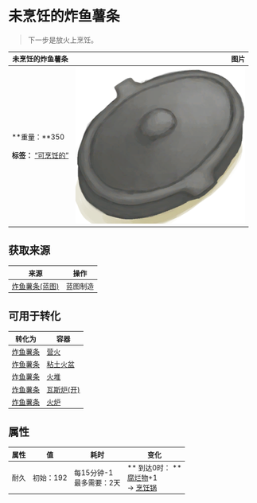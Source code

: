 # 未烹饪的炸鱼薯条  
> 下一步是放火上烹饪。  
  
  未烹饪的炸鱼薯条  |   图片   
 ----  |  ----:   
 **重量：**350<br><br>**标签：**	[“可烹饪的”](tag_Cookable.md)  |  ![](Sprite/CookingPotClosed.png)   
  
## 获取来源  
来源  |  操作  
----  |  ----  
[炸鱼薯条(蓝图)](Bp_FishNChips.md)  |  蓝图制造  
## 可用于转化  
转化为  |  容器  
----  |  ----  
[炸鱼薯条](FishNChips.md)  |  [营火](Campfire.md)  
[炸鱼薯条](FishNChips.md)  |  [粘土火盆](ClayFirePit.md)  
[炸鱼薯条](FishNChips.md)  |  [火堆](Fire.md)  
[炸鱼薯条](FishNChips.md)  |  [瓦斯炉(开)](GasCookerOn.md)  
[炸鱼薯条](FishNChips.md)  |  [火炉](Stove.md)  
## 属性   
属性  |  值  |  耗时  |  变化  
----  |  ----  |  ----  |  ----  
耐久  |  初始：192  |  每15分钟-1<br>最多需要：2天  |  ** 到达0时： **<br>[腐烂物](RottenRemains.md)+1 <br>→ [烹饪锅](CookingPot.md)  
